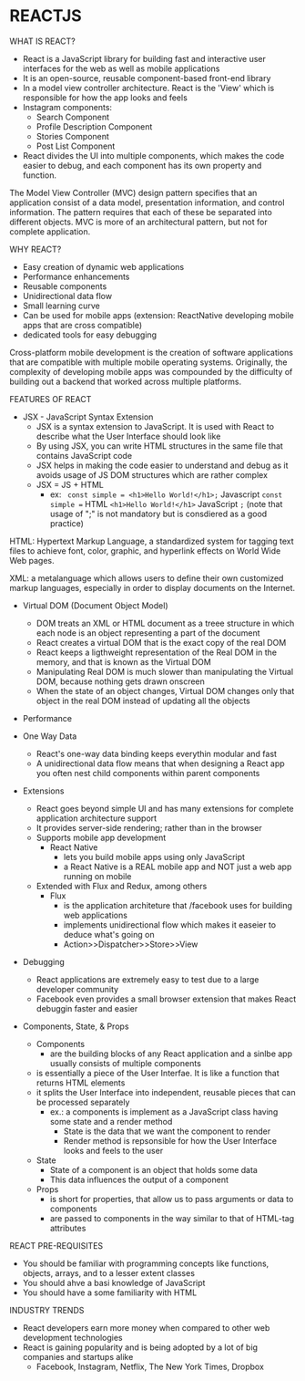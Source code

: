 # REACTJS 

WHAT IS REACT? 
- React is a JavaScript library for building fast and interactive user interfaces for the web as well as mobile applications 
- It is an open-source, reusable component-based front-end library
- In a model view controller architecture. React is the 'View' which is responsible for how the app looks and feels
- Instagram components: 
	- Search Component
	- Profile Description Component
	- Stories Component
	- Post List Component 
- React divides the UI into multiple components, which makes the code easier to debug, and each component has its own property and function. 

The Model View Controller (MVC) design pattern specifies that an application consist of a data model, presentation information, and control information. The pattern requires that each of these be separated into different objects. MVC is more of an architectural pattern, but not for complete application.



WHY REACT?
- Easy creation of dynamic web applications 
- Performance enhancements
- Reusable components 
- Unidirectional data flow
- Small learning curve
- Can be used for mobile apps 
(extension: ReactNative developing mobile apps that are cross compatible)
- dedicated tools for easy debugging

Cross-platform mobile development is the creation of software applications that are compatible with multiple mobile operating systems. Originally, the complexity of developing mobile apps was compounded by the difficulty of building out a backend that worked across multiple platforms.

FEATURES OF REACT
- JSX - JavaScript Syntax Extension
	- JSX is a syntax extension to JavaScript. It is used with React to describe what the User Interface should look like
	- By using JSX, you can write HTML structures in the same file that contains JavaScript code
	- JSX helps in making the code easier to understand and debug as it avoids usage of JS DOM structures which are rather complex 
	- JSX = JS + HTML
		- ex: ``` const simple = <h1>Hello World!</h1>;```
			Javascript ```const simple =```
			HTML ```<h1>Hello World!</h1>```
			JavaScript ```;``` (note that usage of ";" is not mandatory but is consdiered as a good practice)

HTML: Hypertext Markup Language, a standardized system for tagging text files to achieve font, color, graphic, and hyperlink effects on World Wide Web pages.

XML: a metalanguage which allows users to define their own customized markup languages, especially in order to display documents on the Internet.

- Virtual DOM (Document Object Model)
	- DOM treats an XML or HTML document as a treee structure in which each node is an object representing a part of the document 
	- React creates a virtual DOM that is the exact copy of the real DOM
	- React keeps a ligthweight representation of the Real DOM in the memory, and that is known as the Virtual DOM
	- Manipulating Real DOM is much slower than manipulating the Virtual DOM, because nothing gets drawn onscreen
	- When the state of an object changes, Virtual DOM changes only that object in the real DOM instead of updating all the objects

- Performance 

- One Way Data 
	- React's one-way data binding keeps everythin modular and fast
	- A unidirectional data flow means that when designing a React app you often nest child components within parent components

- Extensions
	- React goes beyond simple UI and has many extensions for complete application architecture support 
	- It provides server-side rendering; rather than in the browser
	- Supports mobile app development 
		- React Native 
			- lets you build mobile apps using only JavaScript
			- a React Native is a REAL mobile app and NOT just a web app running on mobile
	- Extended with Flux and Redux, among others
		- Flux
			- is the application architeture that /facebook uses for building web applications
			- implements unidirectional flow which makes it easeier to deduce what's going on
			- Action>>Dispatcher>>Store>>View

- Debugging 
	- React applications are extremely easy to test due to a large developer community
	- Facebook even provides a small browser extension that makes React debuggin faster and easier

- Components, State, & Props
	- Components
		- are the building blocks of any React application and a sinlbe app usually consists of multiple components
	- is essentially a piece of the User Interfae. It is like a function that returns HTML elements
	- it splits the User Interface into independent, reusable pieces that can be processed separately
		- ex.: a components is implement as a JavaScript class having some state and a render method
			- State is the data that we want the component to render
			- Render method is repsonsible for how the User Interface looks and feels to the user
	- State
		- State of a component is an object that holds some data
		- This data influences the output of a component
	- Props
		- is short for properties, that allow us to pass arguments or data to components 
		- are passed to components in the way similar to that of HTML-tag attributes

REACT PRE-REQUISITES 
- You should be familiar with programming concepts like functions, objects, arrays, and to a lesser extent classes
- You should ahve a basi knowledge of JavaScript
- You should have a some familiarity with HTML

INDUSTRY TRENDS
- React developers earn more money when compared to other web development technologies
- React is gaining popularity and is being adopted by a lot of big companies and startups alike
	- Facebook, Instagram, Netflix, The New York Times, Dropbox
